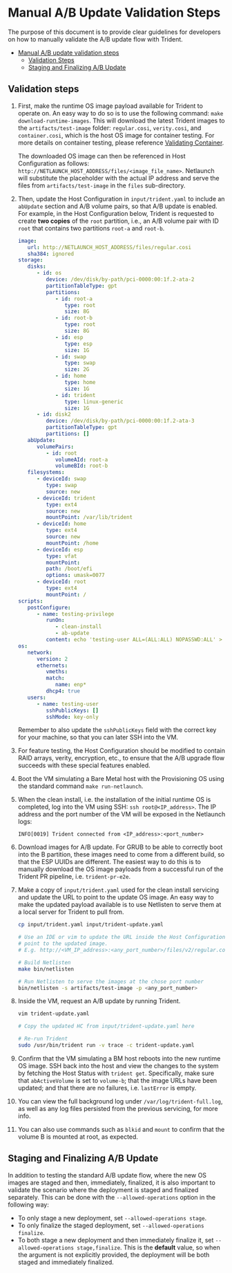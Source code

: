 # Manual A/B Update Validation Steps

The purpose of this document is to provide clear guidelines for developers on
how to manually validate the A/B update flow with Trident.

- [Manual A/B update validation steps](#manual-ab-update-validation-steps)
  - [Validation Steps](#validation-steps)
  - [Staging and Finalizing A/B Update](#staging-and-finalizing-ab-update)

## Validation steps

1. First, make the runtime OS image payload available for Trident to operate
   on. An easy way to do so is to use the following command:
   `make download-runtime-images`. This will download the latest Trident
   images to the `artifacts/test-image` folder: `regular.cosi`, `verity.cosi`,
   and `container.cosi`, which is the host OS image for container testing. For
   more details on container testing, please reference [Validating Container](/dev-docs/validating-container.md).

   The downloaded OS image can then be referenced in Host Configuration as
   follows: `http://NETLAUNCH_HOST_ADDRESS/files/<image_file_name>`. Netlaunch
   will substitute the placeholder with the actual IP address and serve the
   files from `artifacts/test-image` in the `files` sub-directory.

2. Then, update the Host Configuration in `input/trident.yaml` to include an
   `abUpdate` section and A/B volume pairs, so that A/B update is enabled. For
   example, in the Host  Configuration below, Trident is requested to create
   **two copies** of the `root` partition, i.e., an A/B volume pair with ID
   `root` that contains two partitions `root-a` and `root-b`.

   ```yaml
   image:
      url: http://NETLAUNCH_HOST_ADDRESS/files/regular.cosi
      sha384: ignored
   storage:
      disks:
         - id: os
            device: /dev/disk/by-path/pci-0000:00:1f.2-ata-2
            partitionTableType: gpt
            partitions:
               - id: root-a
                  type: root
                  size: 8G
               - id: root-b
                  type: root
                  size: 8G
               - id: esp
                  type: esp
                  size: 1G
               - id: swap
                  type: swap
                  size: 2G
               - id: home
                  type: home
                  size: 1G
               - id: trident
                  type: linux-generic
                  size: 1G
         - id: disk2
            device: /dev/disk/by-path/pci-0000:00:1f.2-ata-3
            partitionTableType: gpt
            partitions: []
      abUpdate:
         volumePairs:
            - id: root
               volumeAId: root-a
               volumeBId: root-b
      filesystems:
         - deviceId: swap
            type: swap
            source: new
         - deviceId: trident
            type: ext4
            source: new
            mountPoint: /var/lib/trident
         - deviceId: home
            type: ext4
            source: new
            mountPoint: /home
         - deviceId: esp
            type: vfat
            mountPoint:
            path: /boot/efi
            options: umask=0077
         - deviceId: root
            type: ext4
            mountPoint: /
   scripts:
      postConfigure:
         - name: testing-privilege
            runOn:
               - clean-install
               - ab-update
            content: echo 'testing-user ALL=(ALL:ALL) NOPASSWD:ALL' > /etc/sudoers.d/testing-user
   os:
      network:
         version: 2
         ethernets:
            vmeths:
            match:
               name: enp*
            dhcp4: true
      users:
         - name: testing-user
            sshPublicKeys: []
            sshMode: key-only
   ```

   Remember to also update the `sshPublicKeys` field with the correct key for
   your machine, so that you can later SSH into the VM.

3. For feature testing, the Host Configuration should be modified to contain
   RAID arrays, verity, encryption, etc., to ensure that the A/B upgrade flow
   succeeds with these special features enabled.

4. Boot the VM simulating a Bare Metal host with the Provisioning OS using the
   standard command `make run-netlaunch`.

5. When the clean install, i.e. the installation of the initial runtime OS is
   completed, log into the VM using SSH: `ssh root@<IP_address>`. The IP
   address and the port number of the VM will be exposed in the Netlaunch logs:

   `INFO[0019] Trident connected from <IP_address>:<port_number>`

6. Download images for A/B update. For GRUB to be able to correctly boot into
   the B partition, these images need to come from a different build, so that
   the ESP UUIDs are different. The easiest way to do this is to manually
   download the OS image payloads from a successful run of the Trident PR
   pipeline, i.e. `trident-pr-e2e`.

7. Make a copy of `input/trident.yaml` used for the clean install servicing and
   update the URL to point to the update OS image. An easy way to make the
   updated payload available is to use Netlisten to serve them at a local
   server for Trident to pull from.

   ```bash
   cp input/trident.yaml input/trident-update.yaml

   # Use an IDE or vim to update the URL inside the Host Configuration to
   # point to the updated image.
   # E.g. http://<VM_IP_address>:<any_port_number>/files/v2/regular.cosi

   # Build Netlisten
   make bin/netlisten

   # Run Netlisten to serve the images at the chose port number
   bin/netlisten -s artifacts/test-image -p <any_port_number>
   ```

8. Inside the VM, request an A/B update by running Trident.

   ```bash
   vim trident-update.yaml

   # Copy the updated HC from input/trident-update.yaml here

   # Re-run Trident
   sudo /usr/bin/trident run -v trace -c trident-update.yaml
   ```

9. Confirm that the VM simulating a BM host reboots into the new runtime OS
   image. SSH back into the host and view the changes to the system by fetching
   the Host Status with `trident get`. Specifically, make sure that
   `abActiveVolume` is set to `volume-b`; that the image URLs have been
   updated; and that there are no failures, i.e. `lastError` is empty.

10. You can view the full background log under `/var/log/trident-full.log`, as
   well as any log files persisted from the previous servicing, for more info.

11. You can also use commands such as `blkid` and `mount` to confirm that the
   volume B is mounted at root, as expected.

## Staging and Finalizing A/B Update

In addition to testing the standard A/B update flow, where the new OS images
are staged and then, immediately, finalized, it is also important to validate
the scenario where the deployment is staged and finalized separately. This can
be done with the `--allowed-operations` option in the following way:

- To only stage a new deployment, set `--allowed-operations stage`.
- To only finalize the staged deployment, set `--allowed-operations finalize`.
- To both stage a new deployment and then immediately finalize it, set
  `--allowed-operations stage,finalize`. This is the **default** value, so when
  the argument is not explicitly provided, the deployment will be both staged
  and immediately finalized.
